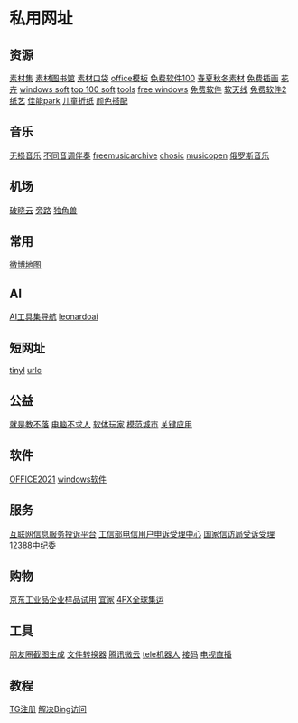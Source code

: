 # 私用网址
## 资源
[素材集](https://illustimage.com/)
[素材图书馆](https://www.sozai-library.com/)
[素材口袋](https://www.illust-pocket.com/illust/cate/music)
[office模板](https://www.office-template.net/)
[免费软件100](https://freesoft-100.com/)
[春夏秋冬素材](https://sozai-good.com/)
[免费插画](https://frame-illust.com/)
[花卉](https://flowerillust.com/)
[windows soft](https://www.soft32.com/windows/?rel=breadcrumb)
[top 100 soft](https://www.snapfiles.com/topdownloads/)
[tools](https://www.majorgeeks.com/mg/sortdate/proxy.html)
[free windows](https://win.softpedia.com/)
[免费软件](https://freesoft-concierge.com/)
[软天线](https://softantenna.com/)
[免费软件2](https://all-freesoft.net/)
[纸艺](https://paperm.jp/template/template.asp?code=vc_spcar&link=202001rank)
[佳能park](https://creativepark.canon/sc/index.html)
[儿童折纸](https://www.firstpalette.com/)
[颜色搭配](https://colorsui.com/)

## 音乐
[无损音乐](https://www.dtshot.com/)
[不同音调伴奏](https://x-minus.pro/)
[freemusicarchive](https://freemusicarchive.org/search/?quicksearch=background)
[chosic](https://www.chosic.com/free-music/motivational/)
[musicopen](https://musopen.org/music/?instrument=piano)
[俄罗斯音乐](https://minusok.com/)
[]()
[]()
[]()
[]()
## 机场
[破晓云](https://v.poxiaoyun.com/#/register?code=3arSQKcv)
[旁路](https://bypassgo.com/#/dashboard)
[独角兽](https://91unicorn.net/#/register?code=uwdykHja)
[]()
## 常用
[微博地图](http://place.weibo.com/)
[]()
[]()
## AI
[AI工具集导航](https://ai-bot.cn/)
[leonardoai](https://app.leonardo.ai/)
[]()
## 短网址
[tinyl](https://tinyl.io/home.html)
[urlc](https://www.urlc.cn/user/login)
[]()
[]()
## 公益
[就是教不落](https://steachs.com/)
[电脑不求人](https://www.minwt.com/categories/pc/)
[软体玩家](https://pcrookie.com/)
[模范城市](https://template.city/)
[关键应用](https://key.chtouch.com/)
[]()
[]()
[]()
[]()
[]()
[]()
## 软件
[OFFICE2021](https://www.cnblogs.com/hushaojun/p/15967885.html)
[windows软件](https://briian.com/category/windows/)
[]()
[]()
[]()
[]()
[]()
## 服务
[互联网信息服务投诉平台](https://ts.isc.org.cn/#/home)
[工信部电信用户申诉受理中心](https://yhssglxt.miit.gov.cn/web/)
[国家信访局受诉受理](https://wsxf.gjxfj.gov.cn/)
[12388中纪委](http://www.12388.gov.cn/html/jbxz_top.html)
[]()
## 购物
[京东工业品企业样品试用](https://prodev.jd.com/mall/active/2gqry6hsi6YHzrKm36jjfip5E67x/index.html)
[宜家](https://www.ikea.cn/cn/zh/)
[4PX全球集运](http://www.transrush.com/)
## 工具
[朋友圈截图生成](https://akarin.dev/WechatMomentScreenshot/)
[文件转换器](https://convertio.co/zh/)
[腾讯微云](https://www.weiyun.com/)
[tele机器人](https://www.ff98sha.me/archives/147)
[接码](https://online-sms.org/zh/free-phone-number-17272876669)
[电视直播](https://woniuzfb.com/)
## 教程
[TG注册](https://mailberry.com.cn/2023/06/start-from-scratch-register-tg-account/#:~:text=%E5%9C%A8%E5%AF%BC%E8%88%AA%E6%89%BE%E5%88%B0%E5%87%86%E5%A4%87%E5%A5%BD%E7%9A%84%E8%B4%A6%E5%8F%B7%EF%BC%8C%E9%80%89%E6%8B%A9%E2%80%9CTelegram%E2%80%9D%2C%E8%B4%AD%E4%B9%B0%20%E8%B4%AD%E4%B9%B0%E5%90%8E%E4%BC%9A%E5%BE%97%E5%88%B0%E4%B8%80%E4%B8%AA%E8%B4%A6%E5%8F%B7%E8%B5%84%E6%96%99%E4%B8%8B%E8%BD%BD%E5%9C%B0%E5%9D%80,%E4%B8%8B%E8%BD%BD%E5%90%8E%EF%BC%8C%E8%A7%A3%E5%8E%8B%E6%8A%8A%E8%B5%84%E6%96%99%E6%94%BE%E5%88%B0Telegram%20Desktop%E5%AE%89%E8%A3%85%E7%9B%AE%E5%BD%95%EF%BC%8C%E5%86%8D%E8%BF%90%E8%A1%8C%E5%B0%B1%E5%8F%AF%E4%BB%A5%E4%BA%86)
[解决Bing访问](https://www.yitoujing.com/article/21)
[]()
